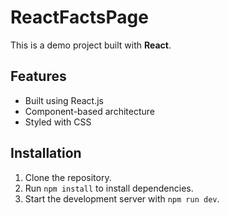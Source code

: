 # ReactFactsPage
This is a demo project built with **React**.

## Features
- Built using React.js
- Component-based architecture
- Styled with CSS

## Installation
1. Clone the repository.
2. Run `npm install` to install dependencies.
3. Start the development server with `npm run dev`.
